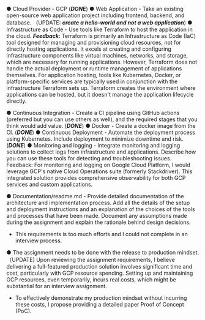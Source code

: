 
● Cloud Provider - GCP (***DONE***)
● Web Application - Take an existing open-source web application project including frontend, backend, and database. （UPDATE: ***create a hello-world and not a web application***)
● Infrastructure as Code - Use tools like Terraform to host the application in the cloud. 
 ***Feedback***:
Terraform is primarily an Infrastructure as Code (IaC) tool designed for managing and provisioning cloud resources, not for directly hosting applications. It excels at creating and configuring infrastructure components like virtual machines, networks, and storage, which are necessary for running applications. However, Terraform does not handle the actual deployment or runtime management of applications themselves.
For application hosting, tools like Kubernetes, Docker, or platform-specific services are typically used in conjunction with the infrastructure Terraform sets up. Terraform creates the environment where applications can be hosted, but it doesn't manage the application lifecycle directly.

● Continuous Integration - Create a CI pipeline using GitHub actions (preferred but you can use others as well), and the required stages that you think would add value. (***DONE***)
● Docker - Create a docker image from the CI. (***DONE***)
● Continuous Deployment - Automate the deployment process using Kubernetes. Include deployment to minimize downtime and risk. (***DONE***)
● Monitoring and logging - Integrate monitoring and logging solutions to collect logs from infrastructure and applications. Describe how you can use these tools for detecting and troubleshooting issues. 
Feedback:
For monitoring and logging on Google Cloud Platform, I would leverage GCP's native Cloud Operations suite (formerly Stackdriver). This integrated solution provides comprehensive observability for both GCP services and custom applications.


● Documentation/readme.md - Provide detailed documentation of the architecture and implementation process. Add all the details of the setup and deployment instructions and an explanation of the choices of the tools and processes that have been made. Document any assumptions made during the assignment and explain the rationale behind design decisions. 
   - This requirements is too much efforts and I could not complete in an interview process.

● The assignment needs to be done with the release to production mindset. （UPDATE)
Upon reviewing the assignment requirements, I believe delivering a full-featured production solution involves significant time and cost, particularly with GCP resource spending. Setting up and maintaining GCP resources, even temporarily, incurs real costs, which might be substantial for an interview assignment.
   - To effectively demonstrate my production mindset without incurring these costs, I propose providing a detailed paper Proof of Concept (PoC).
